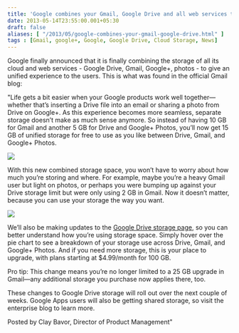 ```yaml
---
title: 'Google combines your Gmail, Google Drive and all web services together for a shared storage of 15GB'
date: 2013-05-14T23:55:00.001+05:30
draft: false
aliases: [ "/2013/05/google-combines-your-gmail-google-drive.html" ]
tags : [Gmail, google+, Google, Google Drive, Cloud Storage, News]
---
```


Google finally announced that it is finally combining the storage of all its cloud and web services - Google Drive, Gmail, Google+, photos - to give an unified experience to the users. This is what was found in the official Gmail blog:

  

"Life gets a bit easier when your Google products work well together—whether that’s inserting a Drive file into an email or sharing a photo from Drive on Google+. As this experience becomes more seamless, separate storage doesn’t make as much sense anymore. So instead of having 10 GB for Gmail and another 5 GB for Drive and Google+ Photos, you’ll now get 15 GB of unified storage for free to use as you like between Drive, Gmail, and Google+ Photos.

  

[![](http://2.bp.blogspot.com/-z6lG5gZWQh4/UZDjCv3T1QI/AAAAAAAABMc/H67CIRQllAk/s400/Shared+storage.png)](http://2.bp.blogspot.com/-z6lG5gZWQh4/UZDjCv3T1QI/AAAAAAAABMc/H67CIRQllAk/s1600/Shared+storage.png)

  
  
With this new combined storage space, you won’t have to worry about how much you’re storing and where. For example, maybe you’re a heavy Gmail user but light on photos, or perhaps you were bumping up against your Drive storage limit but were only using 2 GB in Gmail. Now it doesn’t matter, because you can use your storage the way you want.  
  
  
[![](http://1.bp.blogspot.com/-YfchTYO4e-w/UZEbzgrDMiI/AAAAAAAABM4/DFuUGB18V4c/s640/screenshots_0000_consumer.png)](http://1.bp.blogspot.com/-YfchTYO4e-w/UZEbzgrDMiI/AAAAAAAABM4/DFuUGB18V4c/s1600/screenshots_0000_consumer.png)  
  
We’ll also be making updates to the [Google Drive storage page](http://www.google.com/settings/storage), so you can better understand how you’re using storage space. Simply hover over the pie chart to see a breakdown of your storage use across Drive, Gmail, and Google+ Photos. And if you need more storage, this is your place to upgrade, with plans starting at $4.99/month for 100 GB.  
  
Pro tip: This change means you’re no longer limited to a 25 GB upgrade in Gmail—any additional storage you purchase now applies there, too.  
  
These changes to Google Drive storage will roll out over the next couple of weeks. Google Apps users will also be getting shared storage, so visit the enterprise blog to learn more.  
  
Posted by Clay Bavor, Director of Product Management"